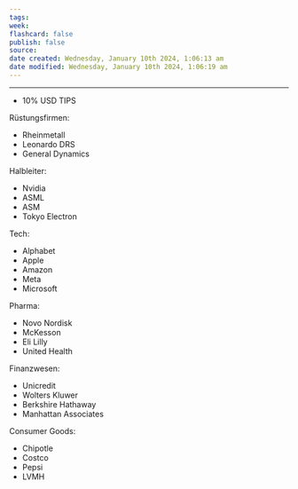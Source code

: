 ```yaml
---
tags: 
week: 
flashcard: false
publish: false
source: 
date created: Wednesday, January 10th 2024, 1:06:13 am
date modified: Wednesday, January 10th 2024, 1:06:19 am
---
```

***

- 10% USD TIPS

Rüstungsfirmen:
- Rheinmetall
- Leonardo DRS
- General Dynamics

Halbleiter:
- Nvidia
- ASML
- ASM
- Tokyo Electron

Tech:
- Alphabet
- Apple
- Amazon
- Meta
- Microsoft

Pharma:
- Novo Nordisk
- McKesson
- Eli Lilly
- United Health

Finanzwesen:
- Unicredit
- Wolters Kluwer
- Berkshire Hathaway
- Manhattan Associates

Consumer Goods:
- Chipotle
- Costco
- Pepsi
- LVMH